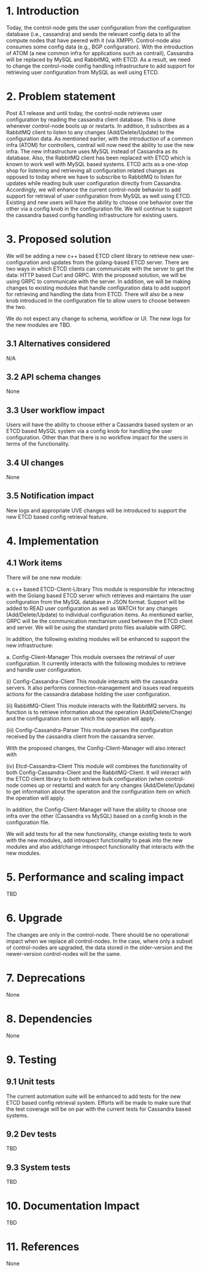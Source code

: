 
# 1. Introduction
Today, the control-node gets the user configuration from the configuration database (i.e., cassandra) and sends the relevant config data to all the compute nodes that have peered with it (via XMPP). Control-node also consumes some config data (e.g., BGP configuration). With the introduction of ATOM (a new common infra for applications such as contrail), Cassandra will be replaced by MySQL and RabbitMQ, with ETCD. As a result, we need to change the control-node config handling infrastructure to add support for retrieving user configuration from MySQL as well using ETCD.


# 2. Problem statement
Post 4.1 release and until today, the control-node retrieves user configuration by reading the cassandra client database. This is done whenever control-node boots up or restarts. In addition, it subscribes as a RabbitMQ client to listen to any changes (Add/Delete/Update) to the configuration data. As mentioned earlier, with the introduction of a common infra (ATOM) for controllers, contrail will now need the ability to use the new infra. The new infrastructure uses MySQL instead of Cassandra as its database. Also, the RabbitMQ client has been replaced with ETCD which is known to work well with MySQL based systems. ETCD acts as a one-stop shop for listening and retrieving all configuration related changes as opposed to today where we have to subscribe to RabbitMQ to listen for updates while reading bulk user configuration directly from Cassandra.
Accordingly, we will enhance the current control-node behavior to add support for retrieval of user configuration from MySQL as well using ETCD. Existing and new users will have the ability to choose one behavior over the other via a config knob in the configuration file. We will continue to support the cassandra based config handling infrastructure for existing users.

# 3. Proposed solution
We will be adding a new c++ based ETCD client library to retrieve new user-configuration and updates from the golang-based ETCD server. There are two ways in which ETCD clients can communicate with the server to get the data: HTTP based Curl and GRPC. With the proposed solution, we will be using GRPC to communicate with the server. In addition, we will be making changes to existing modules that handle configuration data to add support for retrieving and handling the data from ETCD. There will also be a new knob introduced in the configuration file to allow users to choose between the two.

We do not expect any change to schema, workflow or UI. The new logs for the new modules are TBD.

## 3.1 Alternatives considered
N/A

## 3.2 API schema changes
None

## 3.3 User workflow impact
Users will have the ability to choose either a Cassandra based system or an ETCD based MySQL system via a config knob for handling the user configuration. Other than that there is no workflow impact for the users in terms of the functionality.

## 3.4 UI changes
None

## 3.5 Notification impact
New logs and appropriate UVE changes will be introduced to support the new ETCD based config retrieval feature.


# 4. Implementation
## 4.1 Work items
There will be one new module:

a. c++ based ETCD-Client-Library This module is responsible for interacting with the Golang based ETCD server which retrieves and maintains the user configuration from the MySQL database in JSON format. Support will be added to READ user configuration as well as WATCH for any changes (Add/Delete/Update) to individual configuration items. As mentioned earlier, GRPC will be the communication mechanism used between the ETCD client and server. We will be using the standard proto files available with GRPC.

In addition, the following existing modules will be enhanced to support the new infrastructure:

a. Config-Client-Manager This module oversees the retrieval of user configuration. It currently interacts with the following modules to retrieve and handle user configuration.

(i) Config-Cassandra-Client This module interacts with the cassandra servers. It also performs connection-management and issues read requests actions for the cassandra database holding the user configuration.

(ii) RabbitMQ-Client This module interacts with the RabbitMQ servers. Its function is to retrieve information about the operation (Add/Delete/Change) and the configuration item on which the operation will apply.

(iii) Config-Cassandra-Parser This module parses the configuration received by the cassandra client from the cassandra server.

With the proposed changes, the Config-Client-Manager will also interact with 

(iv) Etcd-Cassandra-Client This module will combines the functionality of both Config-Cassandra-Client and the RabbitMQ-Client. It will interact with the ETCD client library to both retrieve bulk configuration (when control-node comes up or restarts) and watch for any changes (Add/Delete/Update) to get information about the operation and the configuration item on which the operation will apply.

In addition, the Config-Client-Manager will have the ability to choose one infra over the other (Cassandra vs MySQL) based on a config knob in the configuration file.

We will add tests for all the new functionality, change existing tests to work with the new modules, add introspect functionality to peak into the new modules and also add/change introspect functionality that interacts with the new modules.


# 5. Performance and scaling impact
TBD

# 6. Upgrade

The changes are only in the control-node. There should be no operational impact when we replace all control-nodes. In the case, where only a subset of control-nodes are upgraded, the data stored in the older-version and the newer-version control-nodes will be the same.

# 7. Deprecations
None

# 8. Dependencies
None

# 9. Testing
## 9.1 Unit tests
The current automation suite will be enhanced to add tests for the new ETCD based config retrieval system. Efforts will be made to make sure that the test coverage will be on par with the current tests for Cassandra based systems.

## 9.2 Dev tests
TBD

## 9.3 System tests
TBD

# 10. Documentation Impact
TBD

# 11. References
None
